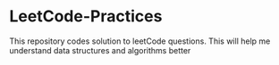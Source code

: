 # LeetCode-Practices
This repository codes solution to leetCode questions. This will help me understand data structures and algorithms better
